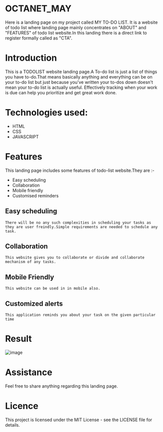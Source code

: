 # OCTANET_MAY
Here is a landing page on my project called MY TO-DO LIST. It is a website of todo list where landing page mainly concentrates on "ABOUT" and "FEATURES" of todo list website.In this landing there is a direct link to register formally called as "CTA".

# Introduction
This is a TODOLIST website landing page.A To-do list is just a list of things you have to-do.That means basically anything and everything can be on your to-do list but just because you've written your to-dos down doesn't mean your to-do list is actually useful. Effectively tracking when your work is due can help you prioritize and get great work done.

# Technologies used:
 - HTML
 - CSS
 - JAVASCRIPT

# Features
This landing page includes some features of todo-list website.They are :-
 - Easy scheduling
 - Collaboration
 - Mobile friendly
 - Customised reminders
  ## Easy scheduling
    There will be no any such complexities in scheduling your tasks as they are user freindly.Simple requirements are needed to schedule any task.
  ## Collaboration
    This website gives you to collaborate or divide and collaborate mechanism of any tasks.
  ## Mobile Friendly
    This website can be used in in mobile also.
  ## Customized alerts
    This application reminds you about your task on the given particular time

# Result 
![image](https://github.com/Navitha55/OCTANET_MAY/assets/167078330/39e00d4c-9aa8-4914-8cc6-0247229a9cff)

    
# Assistance
Feel free to share anything regarding this landing page.

# Licence 
This project is licensed under the MIT License - see the LICENSE file for details.

 

